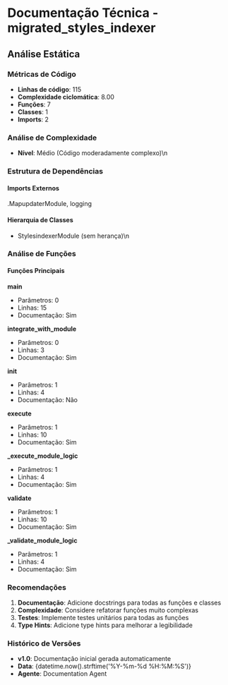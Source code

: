 # Documentação Técnica - migrated_styles_indexer

## Análise Estática

### Métricas de Código
- **Linhas de código**: 115
- **Complexidade ciclomática**: 8.00
- **Funções**: 7
- **Classes**: 1
- **Imports**: 2

### Análise de Complexidade
- **Nível**: Médio (Código moderadamente complexo)\n
### Estrutura de Dependências

#### Imports Externos
.MapupdaterModule, logging

#### Hierarquia de Classes
- StylesindexerModule (sem herança)\n
### Análise de Funções

#### Funções Principais
**main**
- Parâmetros: 0
- Linhas: 15
- Documentação: Sim

**integrate_with_module**
- Parâmetros: 0
- Linhas: 3
- Documentação: Sim

**__init__**
- Parâmetros: 1
- Linhas: 4
- Documentação: Não

**execute**
- Parâmetros: 1
- Linhas: 10
- Documentação: Sim

**_execute_module_logic**
- Parâmetros: 1
- Linhas: 4
- Documentação: Sim

**validate**
- Parâmetros: 1
- Linhas: 10
- Documentação: Sim

**_validate_module_logic**
- Parâmetros: 1
- Linhas: 4
- Documentação: Sim

### Recomendações

1. **Documentação**: Adicione docstrings para todas as funções e classes
2. **Complexidade**: Considere refatorar funções muito complexas
3. **Testes**: Implemente testes unitários para todas as funções
4. **Type Hints**: Adicione type hints para melhorar a legibilidade

### Histórico de Versões

- **v1.0**: Documentação inicial gerada automaticamente
- **Data**: {datetime.now().strftime('%Y-%m-%d %H:%M:%S')}
- **Agente**: Documentation Agent

